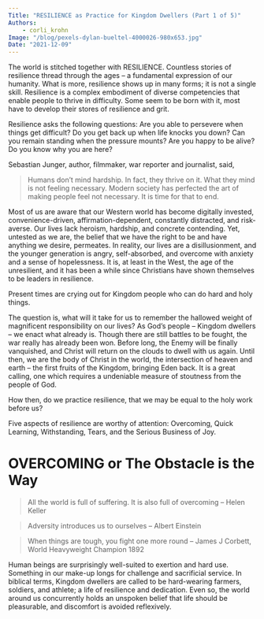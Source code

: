```yaml
---
Title: "RESILIENCE as Practice for Kingdom Dwellers (Part 1 of 5)"
Authors: 
    - corli_krohn
Image: "/blog/pexels-dylan-bueltel-4000026-980x653.jpg"
Date: "2021-12-09"
---
```



The world is stitched together with RESILIENCE.  Countless stories of resilience thread through the ages – a fundamental expression of our humanity.  What is more, resilience shows up in many forms; it is not a single skill.  Resilience is a complex embodiment of diverse competencies that enable people to thrive in difficulty.  Some seem to be born with it, most have to develop their stores of resilience and grit.

Resilience asks the following questions:  Are you able to persevere when things get difficult?  Do you get back up when life knocks you down?  Can you remain standing when the pressure mounts?  Are you happy to be alive?  Do you know why you are here?

Sebastian Junger, author, filmmaker, war reporter and journalist, said,
> Humans don’t mind hardship.  In fact, they thrive on it.  What they mind is not feeling necessary.  Modern society has perfected the art of making people feel not necessary.  It is time for that to end.

Most of us are aware that our Western world has become digitally invested, convenience-driven, affirmation-dependent, constantly distracted, and risk-averse.  Our lives lack heroism, hardship, and concrete contending.  Yet, untested as we are, the belief that we have the right to be and have anything we desire, permeates.  In reality, our lives are a disillusionment, and the younger generation is angry, self-absorbed, and overcome with anxiety and a sense of hopelessness.  It is, at least in the West, the age of the unresilient, and it has been a while since Christians have shown themselves to be leaders in resilience.

Present times are crying out for Kingdom people who can do hard and holy things.

The question is, what will it take for us to remember the hallowed weight of magnificent responsibility on our lives?  As God’s people – Kingdom dwellers – we enact what already is.  Though there are still battles to be fought, the war really has already been won.  Before long, the Enemy will be finally vanquished, and Christ will return on the clouds to dwell with us again.  Until then, we are the body of Christ in the world, the intersection of heaven and earth – the first fruits of the Kingdom, bringing Eden back.  It is a great calling, one which requires a undeniable measure of stoutness from the people of God.

How then, do we practice resilience, that we may be equal to the holy work before us?

Five aspects of resilience are worthy of attention: Overcoming, Quick Learning, Withstanding, Tears, and the Serious Business of Joy.

# OVERCOMING or The Obstacle is the Way

> All the world is full of suffering.  It is also full of overcoming – Helen Keller

> Adversity introduces us to ourselves – Albert Einstein

> When things are tough, you fight one more round – James J Corbett, World Heavyweight Champion 1892

Human beings are surprisingly well-suited to exertion and hard use.  Something in our make-up longs for challenge and sacrificial service.  In biblical terms, Kingdom dwellers are called to be hard-wearing farmers, soldiers, and athlete; a life of resilience and dedication.  Even so, the world around us concurrently holds an unspoken belief that life should be pleasurable, and discomfort is avoided reflexively.

